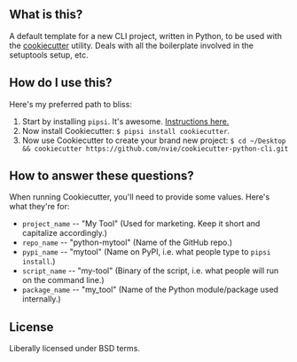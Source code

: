 ## What is this?

A default template for a new CLI project, written in Python, to be used
with the [cookiecutter](https://cookiecutter.readthedocs.io) utility. 
Deals with all the boilerplate involved in the setuptools setup, etc.


## How do I use this?

Here's my preferred path to bliss:

1. Start by installing `pipsi`.  It's awesome.
   [Instructions here.](https://github.com/mitsuhiko/pipsi#readme)
2. Now install Cookiecutter:
   `$ pipsi install cookiecutter`.
3. Now use Cookiecutter to create your brand new project:
   `$ cd ~/Desktop && cookiecutter https://github.com/nvie/cookiecutter-python-cli.git`


## How to answer these questions?

When running Cookiecutter, you'll need to provide some values.
Here's what they're for:

* `project_name` -- "My Tool"   (Used for marketing.  Keep it short and capitalize accordingly.)
* `repo_name` -- "python-mytool"  (Name of the GitHub repo.)
* `pypi_name` -- "mytool"   (Name on PyPI, i.e. what people type to `pipsi install`.)
* `script_name` -- "my-tool"  (Binary of the script, i.e. what people will run on the command line.)
* `package_name` -- "my_tool"  (Name of the Python module/package used internally.)


## License

Liberally licensed under BSD terms.
